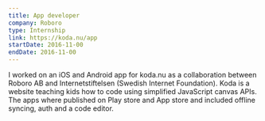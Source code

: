 ```yaml
---
title: App developer
company: Roboro
type: Internship
link: https://koda.nu/app
startDate: 2016-11-00
endDate: 2016-11-00
---
```


I worked on an iOS and Android app for koda.nu as a collaboration between Roboro AB and Internetstiftelsen (Swedish Internet Foundation). Koda is a website teaching kids how to code using simplified JavaScript canvas APIs. The apps where published on Play store and App store and included offline syncing, auth and a code editor. 